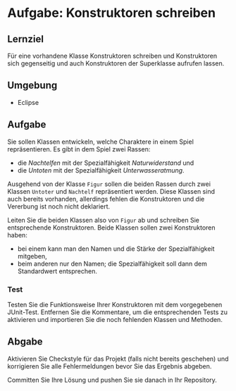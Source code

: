 # Aufgabe: Konstruktoren schreiben

## Lernziel

Für eine vorhandene Klasse Konstruktoren schreiben und Konstruktoren sich gegenseitig und auch Konstruktoren der Superklasse aufrufen lassen.


## Umgebung

  * Eclipse


## Aufgabe

Sie sollen Klassen entwickeln, welche Charaktere in einem Spiel repräsentieren. Es gibt in dem Spiel zwei Rassen:

  * die _Nachtelfen_ mit der Spezialfähigkeit _Naturwiderstand_ und
  * die _Untoten_ mit der Spezialfähigkeit _Unterwasseratmung_.

Ausgehend von der Klasse `Figur` sollen die beiden Rassen durch zwei Klassen `Untoter` und `Nachtelf` repräsentiert werden. Diese Klassen sind auch bereits vorhanden, allerdings fehlen die Konstruktoren und die Vererbung ist noch nicht deklariert.

Leiten Sie die beiden Klassen also von `Figur` ab und schreiben Sie entsprechende Konstruktoren. Beide Klassen sollen zwei Konstruktoren haben:

  * bei einem kann man den Namen und die Stärke der Spezialfähigkeit mitgeben,
  * beim anderen nur den Namen; die Spezialfähigkeit soll dann dem Standardwert entsprechen.


### Test

Testen Sie die Funktionsweise Ihrer Konstruktoren mit dem vorgegebenen JUnit-Test. Entfernen Sie die Kommentare, um die entsprechenden Tests zu aktivieren und importieren Sie die noch fehlenden Klassen und Methoden.


## Abgabe

Aktivieren Sie Checkstyle für das Projekt (falls nicht bereits geschehen) und korrigieren Sie alle Fehlermeldungen bevor Sie das Ergebnis abgeben.

Committen Sie Ihre Lösung und pushen Sie sie danach in Ihr Repository.

